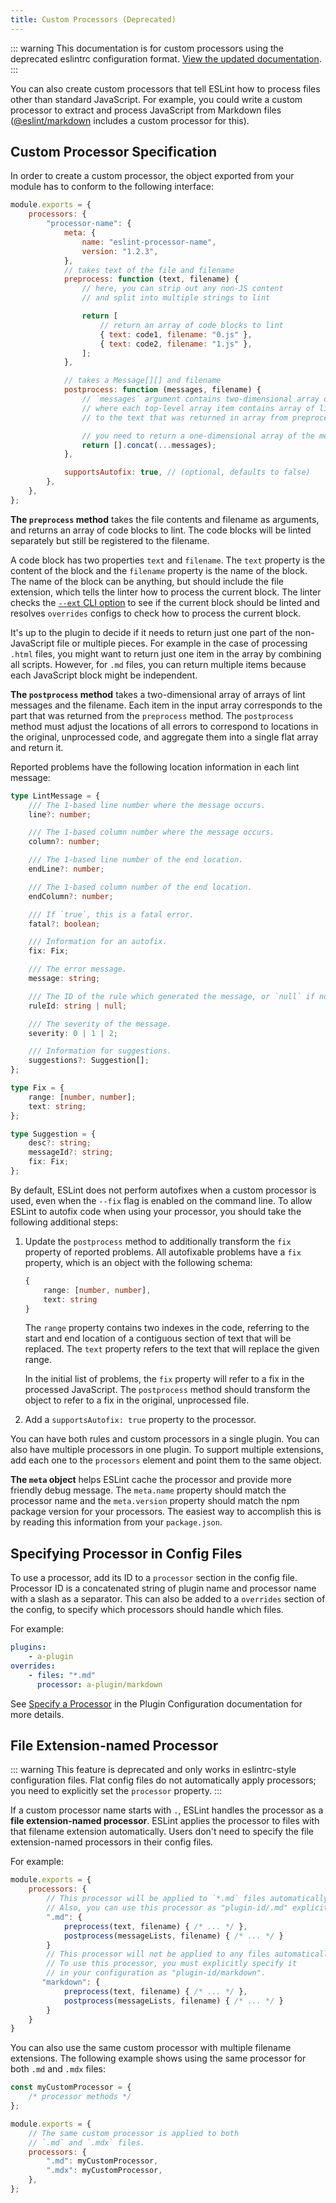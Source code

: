 ```yaml
---
title: Custom Processors (Deprecated)
---
```


::: warning
This documentation is for custom processors using the deprecated eslintrc configuration format. [View the updated documentation](custom-processors).
:::

You can also create custom processors that tell ESLint how to process files other than standard JavaScript. For example, you could write a custom processor to extract and process JavaScript from Markdown files ([@eslint/markdown](https://www.npmjs.com/package/@eslint/markdown) includes a custom processor for this).

## Custom Processor Specification

In order to create a custom processor, the object exported from your module has to conform to the following interface:

```js
module.exports = {
	processors: {
		"processor-name": {
			meta: {
				name: "eslint-processor-name",
				version: "1.2.3",
			},
			// takes text of the file and filename
			preprocess: function (text, filename) {
				// here, you can strip out any non-JS content
				// and split into multiple strings to lint

				return [
					// return an array of code blocks to lint
					{ text: code1, filename: "0.js" },
					{ text: code2, filename: "1.js" },
				];
			},

			// takes a Message[][] and filename
			postprocess: function (messages, filename) {
				// `messages` argument contains two-dimensional array of Message objects
				// where each top-level array item contains array of lint messages related
				// to the text that was returned in array from preprocess() method

				// you need to return a one-dimensional array of the messages you want to keep
				return [].concat(...messages);
			},

			supportsAutofix: true, // (optional, defaults to false)
		},
	},
};
```

**The `preprocess` method** takes the file contents and filename as arguments, and returns an array of code blocks to lint. The code blocks will be linted separately but still be registered to the filename.

A code block has two properties `text` and `filename`. The `text` property is the content of the block and the `filename` property is the name of the block. The name of the block can be anything, but should include the file extension, which tells the linter how to process the current block. The linter checks the [`--ext` CLI option](../use/command-line-interface#--ext) to see if the current block should be linted and resolves `overrides` configs to check how to process the current block.

It's up to the plugin to decide if it needs to return just one part of the non-JavaScript file or multiple pieces. For example in the case of processing `.html` files, you might want to return just one item in the array by combining all scripts. However, for `.md` files, you can return multiple items because each JavaScript block might be independent.

**The `postprocess` method** takes a two-dimensional array of arrays of lint messages and the filename. Each item in the input array corresponds to the part that was returned from the `preprocess` method. The `postprocess` method must adjust the locations of all errors to correspond to locations in the original, unprocessed code, and aggregate them into a single flat array and return it.

Reported problems have the following location information in each lint message:

```typescript
type LintMessage = {
	/// The 1-based line number where the message occurs.
	line?: number;

	/// The 1-based column number where the message occurs.
	column?: number;

	/// The 1-based line number of the end location.
	endLine?: number;

	/// The 1-based column number of the end location.
	endColumn?: number;

	/// If `true`, this is a fatal error.
	fatal?: boolean;

	/// Information for an autofix.
	fix: Fix;

	/// The error message.
	message: string;

	/// The ID of the rule which generated the message, or `null` if not applicable.
	ruleId: string | null;

	/// The severity of the message.
	severity: 0 | 1 | 2;

	/// Information for suggestions.
	suggestions?: Suggestion[];
};

type Fix = {
	range: [number, number];
	text: string;
};

type Suggestion = {
	desc?: string;
	messageId?: string;
	fix: Fix;
};
```

By default, ESLint does not perform autofixes when a custom processor is used, even when the `--fix` flag is enabled on the command line. To allow ESLint to autofix code when using your processor, you should take the following additional steps:

1. Update the `postprocess` method to additionally transform the `fix` property of reported problems. All autofixable problems have a `fix` property, which is an object with the following schema:

    ```typescript
    {
        range: [number, number],
        text: string
    }
    ```

    The `range` property contains two indexes in the code, referring to the start and end location of a contiguous section of text that will be replaced. The `text` property refers to the text that will replace the given range.

    In the initial list of problems, the `fix` property will refer to a fix in the processed JavaScript. The `postprocess` method should transform the object to refer to a fix in the original, unprocessed file.

2. Add a `supportsAutofix: true` property to the processor.

You can have both rules and custom processors in a single plugin. You can also have multiple processors in one plugin. To support multiple extensions, add each one to the `processors` element and point them to the same object.

**The `meta` object** helps ESLint cache the processor and provide more friendly debug message. The `meta.name` property should match the processor name and the `meta.version` property should match the npm package version for your processors. The easiest way to accomplish this is by reading this information from your `package.json`.

## Specifying Processor in Config Files

To use a processor, add its ID to a `processor` section in the config file. Processor ID is a concatenated string of plugin name and processor name with a slash as a separator. This can also be added to a `overrides` section of the config, to specify which processors should handle which files.

For example:

```yml
plugins:
    - a-plugin
overrides:
    - files: "*.md"
      processor: a-plugin/markdown
```

See [Specify a Processor](../use/configure/plugins#specify-a-processor) in the Plugin Configuration documentation for more details.

## File Extension-named Processor

::: warning
This feature is deprecated and only works in eslintrc-style configuration files. Flat config files do not automatically apply processors; you need to explicitly set the `processor` property.
:::

If a custom processor name starts with `.`, ESLint handles the processor as a **file extension-named processor**. ESLint applies the processor to files with that filename extension automatically. Users don't need to specify the file extension-named processors in their config files.

For example:

```js
module.exports = {
    processors: {
        // This processor will be applied to `*.md` files automatically.
        // Also, you can use this processor as "plugin-id/.md" explicitly.
        ".md": {
            preprocess(text, filename) { /* ... */ },
            postprocess(messageLists, filename) { /* ... */ }
        }
        // This processor will not be applied to any files automatically.
        // To use this processor, you must explicitly specify it
        // in your configuration as "plugin-id/markdown".
       "markdown": {
            preprocess(text, filename) { /* ... */ },
            postprocess(messageLists, filename) { /* ... */ }
        }
    }
}
```

You can also use the same custom processor with multiple filename extensions. The following example shows using the same processor for both `.md` and `.mdx` files:

```js
const myCustomProcessor = {
	/* processor methods */
};

module.exports = {
	// The same custom processor is applied to both
	// `.md` and `.mdx` files.
	processors: {
		".md": myCustomProcessor,
		".mdx": myCustomProcessor,
	},
};
```
